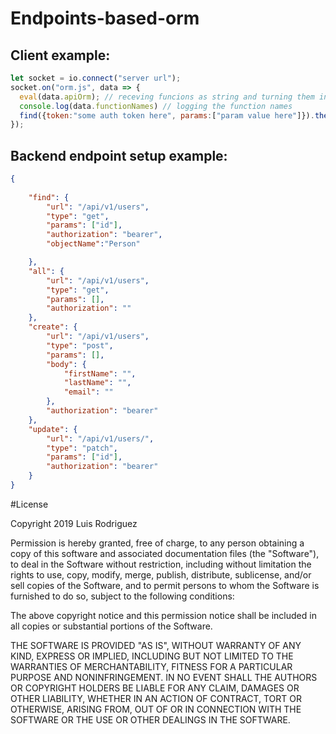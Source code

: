# Endpoints-based-orm

## Client example:

```javascript
let socket = io.connect("server url");
socket.on("orm.js", data => {
  eval(data.apiOrm); // receving funcions as string and turning them into usable functions with eval
  console.log(data.functionNames) // logging the function names
  find({token:"some auth token here", params:["param value here"]}).then(data=>console.log(data)) // string 'find' function now usable due to eval
});
```
## Backend endpoint setup example:

```json
{
   
    "find": {
        "url": "/api/v1/users",
        "type": "get",
        "params": ["id"],
        "authorization": "bearer",
        "objectName":"Person"

    },
    "all": {
        "url": "/api/v1/users",
        "type": "get",
        "params": [],
        "authorization": ""
    },
    "create": {
        "url": "/api/v1/users",
        "type": "post",
        "params": [],
        "body": {
            "firstName": "",
            "lastName": "",
            "email": ""
        },
        "authorization": "bearer"
    },
    "update": {
        "url": "/api/v1/users/",
        "type": "patch",
        "params": ["id"],
        "authorization": "bearer"
    }
}

```

#License

Copyright 2019 Luis Rodriguez

Permission is hereby granted, free of charge, to any person obtaining a copy of this software and associated documentation files (the "Software"), to deal in the Software without restriction, including without limitation the rights to use, copy, modify, merge, publish, distribute, sublicense, and/or sell copies of the Software, and to permit persons to whom the Software is furnished to do so, subject to the following conditions:

The above copyright notice and this permission notice shall be included in all copies or substantial portions of the Software.

THE SOFTWARE IS PROVIDED "AS IS", WITHOUT WARRANTY OF ANY KIND, EXPRESS OR IMPLIED, INCLUDING BUT NOT LIMITED TO THE WARRANTIES OF MERCHANTABILITY, FITNESS FOR A PARTICULAR PURPOSE AND NONINFRINGEMENT. IN NO EVENT SHALL THE AUTHORS OR COPYRIGHT HOLDERS BE LIABLE FOR ANY CLAIM, DAMAGES OR OTHER LIABILITY, WHETHER IN AN ACTION OF CONTRACT, TORT OR OTHERWISE, ARISING FROM, OUT OF OR IN CONNECTION WITH THE SOFTWARE OR THE USE OR OTHER DEALINGS IN THE SOFTWARE.
